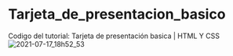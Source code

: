 # Tarjeta_de_presentacion_basico
Codigo del tutorial: Tarjeta de presentación basica | HTML Y CSS
![2021-07-17_18h52_53](https://user-images.githubusercontent.com/85034795/126051795-9d82d8ef-1a98-40b3-b205-06ca890d18c1.png)
